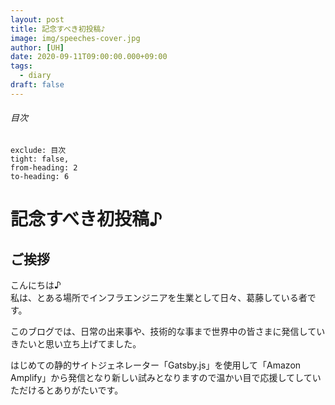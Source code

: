 ```yaml
---
layout: post
title: 記念すべき初投稿♪
image: img/speeches-cover.jpg
author: [UH]
date: 2020-09-11T09:00:00.000+09:00
tags:
  - diary
draft: false
---
```


###### 目次

```toc
exclude: 目次
tight: false,
from-heading: 2
to-heading: 6
```

# 記念すべき初投稿♪
## ご挨拶

こんにちは♪  
私は、とある場所でインフラエンジニアを生業として日々、葛藤している者です。

このブログでは、日常の出来事や、技術的な事まで世界中の皆さまに発信していきたいと思い立ち上げてました。  

はじめての静的サイトジェネレーター「Gatsby.js」を使用して「Amazon Amplify」から発信となり新しい試みとなりますので温かい目で応援してしていただけるとありがたいです。
